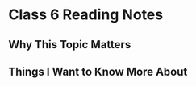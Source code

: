 # Class 6 Reading Notes

## Why This Topic Matters

###



## Things I Want to Know More About

### 